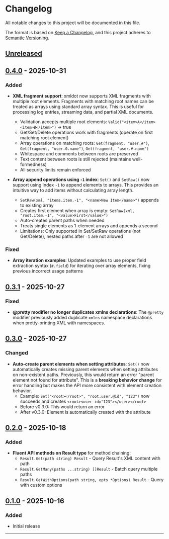 # Changelog

All notable changes to this project will be documented in this file.

The format is based on [Keep a Changelog](https://keepachangelog.com/en/1.0.0/),
and this project adheres to [Semantic Versioning](https://semver.org/spec/v2.0.0.html).

## [Unreleased]

## [0.4.0] - 2025-10-31

### Added

- **XML fragment support**: xmldot now supports XML fragments with multiple root elements. Fragments with matching root names can be treated as arrays using standard array syntax. This is useful for processing log entries, streaming data, and partial XML documents.
  - Validation accepts multiple root elements: `Valid("<item>A</item><item>B</item>")` → true
  - Get/Set/Delete operations work with fragments (operate on first matching root element)
  - Array operations on matching roots: `Get(fragment, "user.#")`, `Get(fragment, "user.0.name")`, `Get(fragment, "user.#.name")`
  - Whitespace and comments between roots are preserved
  - Text content between roots is still rejected (maintains well-formedness)
  - All security limits remain enforced

- **Array append operations using `-1` index**: `Set()` and `SetRaw()` now support using index `-1` to append elements to arrays. This provides an intuitive way to add items without calculating array length.
  - `SetRaw(xml, "items.item.-1", "<name>New Item</name>")` appends to existing array
  - Creates first element when array is empty: `SetRaw(xml, "root.item.-1", "<value>First</value>")`
  - Auto-creates parent paths when needed
  - Treats single elements as 1-element arrays and appends a second
  - Limitations: Only supported in Set/SetRaw operations (not Get/Delete), nested paths after `-1` are not allowed

### Fixed

- **Array iteration examples**: Updated examples to use proper field extraction syntax (`#.field`) for iterating over array elements, fixing previous incorrect usage patterns

## [0.3.1] - 2025-10-27

### Fixed

- **@pretty modifier no longer duplicates xmlns declarations**: The `@pretty` modifier previously added duplicate `xmlns` namespace declarations when pretty-printing XML with namespaces.

## [0.3.0] - 2025-10-27

### Changed

- **Auto-create parent elements when setting attributes**: `Set()` now automatically creates missing parent elements when setting attributes on non-existent paths. Previously, this would return an error "parent element not found for attribute". This is a **breaking behavior change** for error handling but makes the API more consistent with element creation behavior.
  - Example: `Set("<root></root>", "root.user.@id", "123")` now succeeds and creates `<root><user id="123"></user></root>`
  - Before v0.3.0: This would return an error
  - After v0.3.0: Element is automatically created with the attribute

## [0.2.0] - 2025-10-18

### Added

- **Fluent API methods on Result type** for method chaining:
  - `Result.Get(path string) Result` - Query Result's XML content with path
  - `Result.GetMany(paths ...string) []Result` - Batch query multiple paths
  - `Result.GetWithOptions(path string, opts *Options) Result` - Query with custom options

## [0.1.0] - 2025-10-16

### Added

- Initial release

---

[Unreleased]: https://github.com/netascode/xmldot/compare/v0.4.0...HEAD
[0.4.0]: https://github.com/netascode/xmldot/compare/v0.3.1...v0.4.0
[0.3.1]: https://github.com/netascode/xmldot/compare/v0.3.0...v0.3.1
[0.3.0]: https://github.com/netascode/xmldot/compare/v0.2.0...v0.3.0
[0.2.0]: https://github.com/netascode/xmldot/compare/v0.1.0...v0.2.0
[0.1.0]: https://github.com/netascode/xmldot/releases/tag/v0.1.0
